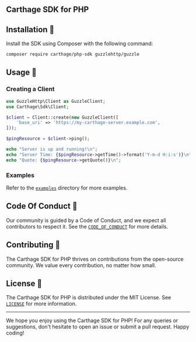 ## Carthage SDK for PHP


## Installation 🚀

Install the SDK using Composer with the following command:

```bash
composer require carthage/php-sdk guzzlehttp/guzzle
```

## Usage 💼

### Creating a Client

```php
use GuzzleHttp\Client as GuzzleClient;
use Carthage\Sdk\Client;

$client = Client::create(new GuzzleClient([
    'base_uri' => 'https://my-carthage-server.example.com',
]));

$pingResource = $client->ping();

echo "Server is up and running!\n";
echo "Server Time: {$pingResource->getTime()->format('Y-m-d H:i:s')}\n";
echo "Quote: {$pingResource->getQuote()}\n";
```

### Examples

Refer to the [`examples`](./examples) directory for more examples.

## Code Of Conduct 🤝

Our community is guided by a Code of Conduct, and we expect all contributors to respect it. See the [`CODE_OF_CONDUCT`](./CODE_OF_CONDUCT.md) for more details.

## Contributing 🎁

The Carthage SDK for PHP thrives on contributions from the open-source community. We value every contribution, no matter how small.

## License 📜

The Carthage SDK for PHP is distributed under the MIT License. See [`LICENSE`](./LICENSE) for more information.

---

We hope you enjoy using the Carthage SDK for PHP! For any queries or suggestions, don't hesitate to open an issue or submit a pull request. Happy coding!
